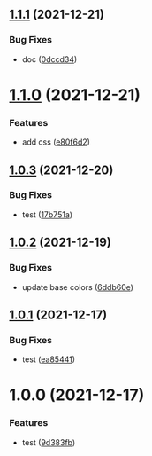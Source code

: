 ## [1.1.1](https://github.com/makotot/design-tokens-package-playground/compare/v1.1.0...v1.1.1) (2021-12-21)


### Bug Fixes

* doc ([0dccd34](https://github.com/makotot/design-tokens-package-playground/commit/0dccd346ba03f265ce48e3e78f0b90d0882d99eb))

# [1.1.0](https://github.com/makotot/design-tokens-package-playground/compare/v1.0.3...v1.1.0) (2021-12-21)


### Features

* add css ([e80f6d2](https://github.com/makotot/design-tokens-package-playground/commit/e80f6d2247e6ad2436158eb0db11329afe9a1379))

## [1.0.3](https://github.com/makotot/design-tokens-package-playground/compare/v1.0.2...v1.0.3) (2021-12-20)


### Bug Fixes

* test ([17b751a](https://github.com/makotot/design-tokens-package-playground/commit/17b751abe37f0b7622a89664e2e1966341175aaf))

## [1.0.2](https://github.com/makotot/design-tokens-package-playground/compare/v1.0.1...v1.0.2) (2021-12-19)


### Bug Fixes

* update base colors ([6ddb60e](https://github.com/makotot/design-tokens-package-playground/commit/6ddb60e256f09afb4aefb5d1717a58d06ed2285e))

## [1.0.1](https://github.com/makotot/design-tokens-package-playground/compare/v1.0.0...v1.0.1) (2021-12-17)


### Bug Fixes

* test ([ea85441](https://github.com/makotot/design-tokens-package-playground/commit/ea854410e1d2c352530691a16ab6869c856f0184))

# 1.0.0 (2021-12-17)


### Features

* test ([9d383fb](https://github.com/makotot/design-tokens-package-playground/commit/9d383fb371fcf41e9a9b288964164fb5c48ea983))
